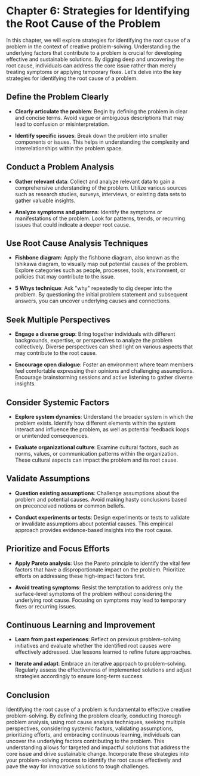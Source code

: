 Chapter 6: Strategies for Identifying the Root Cause of the Problem
===================================================================

In this chapter, we will explore strategies for identifying the root cause of a problem in the context of creative problem-solving. Understanding the underlying factors that contribute to a problem is crucial for developing effective and sustainable solutions. By digging deep and uncovering the root cause, individuals can address the core issue rather than merely treating symptoms or applying temporary fixes. Let's delve into the key strategies for identifying the root cause of a problem.

Define the Problem Clearly
--------------------------

* **Clearly articulate the problem**: Begin by defining the problem in clear and concise terms. Avoid vague or ambiguous descriptions that may lead to confusion or misinterpretation.

* **Identify specific issues**: Break down the problem into smaller components or issues. This helps in understanding the complexity and interrelationships within the problem space.

Conduct a Problem Analysis
--------------------------

* **Gather relevant data**: Collect and analyze relevant data to gain a comprehensive understanding of the problem. Utilize various sources such as research studies, surveys, interviews, or existing data sets to gather valuable insights.

* **Analyze symptoms and patterns**: Identify the symptoms or manifestations of the problem. Look for patterns, trends, or recurring issues that could indicate a deeper root cause.

Use Root Cause Analysis Techniques
----------------------------------

* **Fishbone diagram**: Apply the fishbone diagram, also known as the Ishikawa diagram, to visually map out potential causes of the problem. Explore categories such as people, processes, tools, environment, or policies that may contribute to the issue.

* **5 Whys technique**: Ask "why" repeatedly to dig deeper into the problem. By questioning the initial problem statement and subsequent answers, you can uncover underlying causes and connections.

Seek Multiple Perspectives
--------------------------

* **Engage a diverse group**: Bring together individuals with different backgrounds, expertise, or perspectives to analyze the problem collectively. Diverse perspectives can shed light on various aspects that may contribute to the root cause.

* **Encourage open dialogue**: Foster an environment where team members feel comfortable expressing their opinions and challenging assumptions. Encourage brainstorming sessions and active listening to gather diverse insights.

Consider Systemic Factors
-------------------------

* **Explore system dynamics**: Understand the broader system in which the problem exists. Identify how different elements within the system interact and influence the problem, as well as potential feedback loops or unintended consequences.

* **Evaluate organizational culture**: Examine cultural factors, such as norms, values, or communication patterns within the organization. These cultural aspects can impact the problem and its root cause.

Validate Assumptions
--------------------

* **Question existing assumptions**: Challenge assumptions about the problem and potential causes. Avoid making hasty conclusions based on preconceived notions or common beliefs.

* **Conduct experiments or tests**: Design experiments or tests to validate or invalidate assumptions about potential causes. This empirical approach provides evidence-based insights into the root cause.

Prioritize and Focus Efforts
----------------------------

* **Apply Pareto analysis**: Use the Pareto principle to identify the vital few factors that have a disproportionate impact on the problem. Prioritize efforts on addressing these high-impact factors first.

* **Avoid treating symptoms**: Resist the temptation to address only the surface-level symptoms of the problem without considering the underlying root cause. Focusing on symptoms may lead to temporary fixes or recurring issues.

Continuous Learning and Improvement
-----------------------------------

* **Learn from past experiences**: Reflect on previous problem-solving initiatives and evaluate whether the identified root causes were effectively addressed. Use lessons learned to refine future approaches.

* **Iterate and adapt**: Embrace an iterative approach to problem-solving. Regularly assess the effectiveness of implemented solutions and adjust strategies accordingly to ensure long-term success.

Conclusion
----------

Identifying the root cause of a problem is fundamental to effective creative problem-solving. By defining the problem clearly, conducting thorough problem analysis, using root cause analysis techniques, seeking multiple perspectives, considering systemic factors, validating assumptions, prioritizing efforts, and embracing continuous learning, individuals can uncover the underlying factors contributing to the problem. This understanding allows for targeted and impactful solutions that address the core issue and drive sustainable change. Incorporate these strategies into your problem-solving process to identify the root cause effectively and pave the way for innovative solutions to tough challenges.
